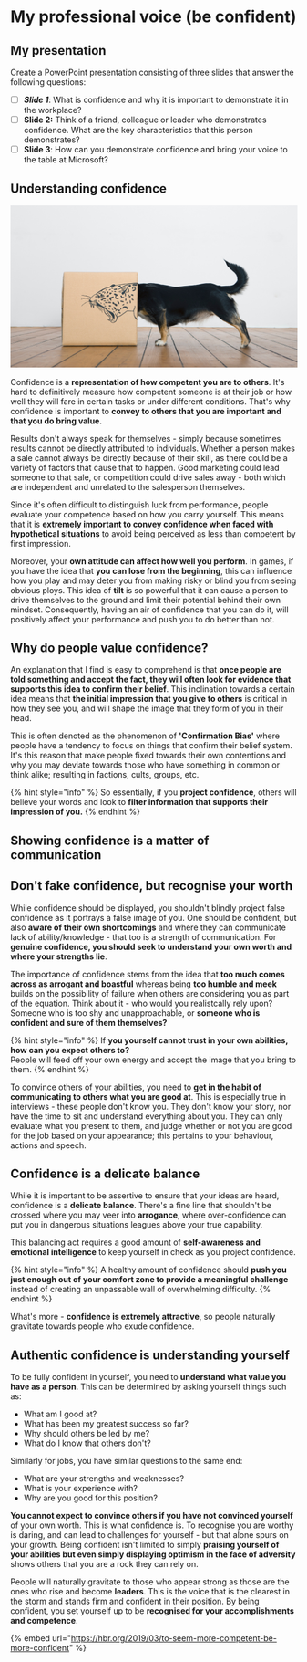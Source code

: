 # My professional voice \(be confident\)

## My presentation

Create a PowerPoint presentation consisting of three slides that answer the following questions:

* [ ] _**Slide 1**_: What is confidence and why it is important to demonstrate it in the workplace?
* [ ] **Slide 2:** Think of a friend, colleague or leader who demonstrates confidence. What are the key characteristics that this person demonstrates?
* [ ] **Slide 3**: How can you demonstrate confidence and bring your voice to the table at Microsoft?

## Understanding confidence

![Confidence is how you are perceived by others](../../../.gitbook/assets/image%20%28173%29.png)

Confidence is a **representation of how competent you are to others**. It's hard to definitively measure how competent someone is at their job or how well they will fare in certain tasks or under different conditions. That's why confidence is important to **convey to others that you are important and that you do bring value**.

Results don't always speak for themselves - simply because sometimes results cannot be directly attributed to individuals. Whether a person makes a sale cannot always be directly because of their skill, as there could be a variety of factors that cause that to happen. Good marketing could lead someone to that sale, or competition could drive sales away - both which are independent and unrelated to the salesperson themselves.

Since it's often difficult to distinguish luck from performance, people evaluate your competence based on how you carry yourself. This means that it is **extremely important to convey confidence when faced with hypothetical situations** to avoid being perceived as less than competent by first impression.

Moreover, your **own attitude can affect how well you perform**. In games, if you have the idea that **you can lose from the beginning**, this can influence how you play and may deter you from making risky or blind you from seeing obvious ploys. This idea of **tilt** is so powerful that it can cause a person to drive themselves to the ground and limit their potential behind their own mindset. Consequently, having an air of confidence that you can do it, will positively affect your performance and push you to do better than not.

## Why do people value confidence?

An explanation that I find is easy to comprehend is that **once people are told something and accept the fact, they will often look for evidence that supports this idea to confirm their belief**. This inclination towards a certain idea means that **the initial impression that you give to others** is critical in how they see you, and will shape the image that they form of you in their head.

This is often denoted as the phenomenon of **'Confirmation Bias'** where people have a tendency to focus on things that confirm their belief system. It's this reason that make people fixed towards their own contentions and why you may deviate towards those who have something in common or think alike; resulting in factions, cults, groups, etc.

{% hint style="info" %}
So essentially, if you **project confidence**, others will believe your words and look to **filter information that supports their impression of you.**
{% endhint %}

## Showing confidence is a matter of communication



## Don't fake confidence, but recognise your worth

While confidence should be displayed, you shouldn't blindly project false confidence as it portrays a false image of you. One should be confident, but also **aware of their own shortcomings** and where they can communicate lack of ability/knowledge - that too is a strength of communication. For **genuine confidence, you should seek to understand your own worth and where your strengths lie**.

The importance of confidence stems from the idea that **too much comes across as arrogant and boastful** whereas being **too humble and meek** builds on the possibility of failure when others are considering you as part of the equation. Think about it - who would you realistcally rely upon? Someone who is too shy and unapproachable, or **someone who is confident and sure of them themselves?**

{% hint style="info" %}
If **you yourself cannot trust in your own abilities, how can you expect others to?**  
People will feed off your own energy and accept the image that you bring to them.
{% endhint %}

To convince others of your abilities, you need to **get in the habit of communicating to others what you are good at**. This is especially true in interviews - these people don't know you. They don't know your story, nor have the time to sit and understand everything about you. They can only evaluate what you present to them, and judge whether or not you are good for the job based on your appearance; this pertains to your behaviour, actions and speech.

## Confidence is a delicate balance

While it is important to be assertive to ensure that your ideas are heard, confidence is a **delicate balance**. There's a fine line that shouldn't be crossed where you may veer into **arrogance**, where over-confidence can put you in dangerous situations leagues above your true capability.

This balancing act requires a good amount of **self-awareness and emotional intelligence** to keep yourself in check as you project confidence.

{% hint style="info" %}
A healthy amount of confidence should **push you just enough out of your comfort zone to provide a meaningful challenge** instead of creating an unpassable wall of overwhelming difficulty.
{% endhint %}

What's more - **confidence is extremely attractive**, so people naturally gravitate towards people who exude confidence. 

## Authentic confidence is understanding yourself

To be fully confident in yourself, you need to **understand what value you have as a person**. This can be determined by asking yourself things such as:

* What am I good at?
* What has been my greatest success so far?
* Why should others be led by me?
* What do I know that others don't?

Similarly for jobs, you have similar questions to the same end:

* What are your strengths and weaknesses?
* What is your experience with?
* Why are you good for this position?

**You cannot expect to convince others if you have not convinced yourself** of your own worth. This is what confidence is. To recognise you are worthy is daring, and can lead to challenges for yourself - but that alone spurs on your growth. Being confident isn't limited to simply **praising yourself of your abilities but even simply displaying optimism in the face of adversity** shows others that you are a rock they can rely on.

People will naturally gravitate to those who appear strong as those are the ones who rise and become **leaders**. This is the voice that is the clearest in the storm and stands firm and confident in their position. By being confident, you set yourself up to be **recognised for your accomplishments and competence**.

{% embed url="https://hbr.org/2019/03/to-seem-more-competent-be-more-confident" %}

